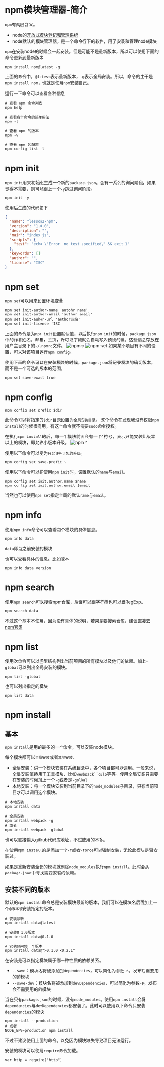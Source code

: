 # npm模块管理器-简介
`npm`有两层含义。
- node的[开放式模块登记和管理系统](https://www.npmjs.com/)
- node默认的模块管理器，是一个命令行下的软件，用了安装和管理node模块

`npm`在安装node的时候会一起安装。但是可能不是最新版本，所以可以使用下面的命令更新到最新版本
```
npm install npm@latest -g
```
上面的命令中，`@latest`表示最新版本，`-g`表示全局安装。所以，命令的主干是`npm install npm`，也就是使用`npm`安装自己。

运行一下命令可以查看各种信息
```
# 查看 npm 命令列表
npm help

# 查看各个命令的简单用法
npm -l

# 查看 npm 的版本
npm -v

# 查看 npm 的配置
npm config list -l
```

# npm init
`npm init`用来初始化生成一个新的`package.json`。会有一系列的询问阶段，如果觉得不需要，则可以跟上一个`-y`跳过询问阶段。
```
npm init -y
```
使用后生成的代码如下
```json
{
  "name": "lesson2-npm",
  "version": "1.0.0",
  "description": "",
  "main": "index.js",
  "scripts": {
    "test": "echo \"Error: no test specified\" && exit 1"
  },
  "keywords": [],
  "author": "",
  "license": "ISC"
}
```

# npm set
`npm set`可以用来设置环境变量
```
npm set init-author-name 'autohr name'
npm set init-author-email 'author email'
npm set init-auhor-url 'author网站'
npm set init-license 'ISC'
```
上面的命令是为`npm init`设置默认值，以后执行`npm init`的时候，`package.json`中的作者姓名，邮箱，主页，许可证字段就会自动写入预设的值。这些信息存放在用户主目录下的`~/.npmrc`文件。
![npmrc](http://p0hnox1tr.bkt.clouddn.com/npmrc.png)
![npm-set](http://p0hnox1tr.bkt.clouddn.com/npm-set.png)
如果某个项目有不同的设置，可以对该项目运行`npm config`。

使用下面的命令可以在安装模块的时候，`package.json`将记录模块的确切版本，而不是一个可选的版本的范围。
```
npm set save-exact true
```

# npm config
```
npm config set prefix $dir
```
此命令可以将指定的`$dir`目录设置为`全局安装目录`。
这个命令在发现我没有权限`npm install`的时候很有用，有这个命令就不需要`sudo`命令授权。

在执行`npm install`的后，每一个模块前面会有一个`^`符号，表示只能安装此版本以上的模块，即允许小版本升级。
![npm ^](http://p0hnox1tr.bkt.clouddn.com/npm%20%5E.png)

使用以下命令可以变为`只允许补丁包的升级`。
```
npm config set save-prefix ~
```

使用以下命令可以在使用`npm init`时，设置默认的`name`与`email`。
```
npm config set init.author.name $name
npm config set init.author.email $email
```
当然也可以使用`npm set`指定全局的默认`name`与`email`。

# npm info
使用`npm info`命令可以查看每个模块的具体信息。
```
npm info data
```
`data`即为之前安装的模块

也可以查看具体的信息。比如版本
```
npm info data version
```

# npm search
使用`npm search`可以搜索npm仓库，后面可以跟字符串也可以跟RegExp。
```
npm search data
```
不过这个基本不使用，因为没有具体的说明，若果是要搜索仓库，建议直接去
[npm官网](https://www.npmjs.com/)

# npm list
使用次命令可以以竖型结构列出当前项目的所有模块以及他们的依赖。加上`-global`可以列出全局安装的模块。
```
npm list -global
```
也可以列出指定的模块
```
npm list data
```

# npm install
## 基本
`npm install`是用的最多的一个命令，可以安装node模块。

每个模块都可以`全局安装`或者`本地安装`.
- 全局安装：讲一个模块安装在系统目录中，各个项目都可以调用。一般来说，全局安装值适用于工具模块，比如`wewbpack``gulp`等等。使用全局安装只需要在安装的时候加上一个`-g`或者是`-golbal`
- 本地安装：将一个模块安装到当前目录下的`node_modules`子目录，只有当前项目才可以调用这个模块。

```
# 本地安装
npm install data

# 全局安装
npm install webpack -g
# 或者
npm install webpack -global
```

也可以直接输入github代码库地址，不过使用的不多。

在使用`npm install`的是添加一个`-f`或者`-force`可以强制安装，无论此模块是否安装过。

如果是重新安装全部的模块就删除`node_modules`执行`npm install`。此时会从`package.json`中寻找需要安装的依赖。

## 安装不同的版本
默认的`npm install`命令总是安装模块最新的版本，我们可以在模块名后面加上一个`@版本号`安装指定的版本。
```
# 安装最新
npm install data@latest

# 安装0.1.0版本
npm install data@0.1.0

# 安装区间的一个版本
npm install data@">0.1.0 <0.2.1"
```

在安装是可以指定模块属于哪一种性质的依赖关系。
- `--save`：模块名将被添加到`dependencies`，可以简化为参数`-S`。发布后需要用的的模块
- `--save-dev`：模块名将被添加到`devDependencies`，可以简化为参数`-D`。发布会不需要用的的模块

当在只有`package.json`的时候，没有`node_modules`。使用`npm install`会将`dependencies`与`devDependencies`都安装了。此时可以使用以下命令只安装`dependencies`的模块
```
npm install --production
# 或者
NODE_ENV=production npm install
```
不过不建议使用上面的命令。以免因为模块缺失导致项目无法运行。

安装的模块可以使用`require`命令加载。
```
var http = require("http")
```
